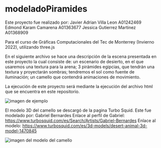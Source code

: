 # modeladoPiramides
Este proyecto fue realizado por:
Javier Adrian Villa Leon A01242469
Edmond Karam Camarena A01363677
Jessica Gutierrez Martinez A01368909

Para el curso de Gráficas Computacionales del Tec de Monterrey (Invierno 2022), utilizando three.js

En el siguiente archivo se hace una descripción de la escena presentada en este proyecto la cual consiste de:
un escenario de desierto, en el que usaremos una textura para la arena; 
3 pirámides egipcias, que tendrán una textura y proyectarán sombras; 
tendremos el sol como fuente de iluminación;
un camello que contendrá animaciones de movimiento.

La ejecución de este proyecto será mediante la ejecución del archivo html que se encuentra en este repositorio.


![imagen de ejemplo](https://www.hola.com/imagenes/viajes/20200330164447/piramides-de-egipto-maravillas-desde-mi-pantalla/0-805-195/piramides-giza-egipto-t.jpg)


El modelo 3D del camello se descargó de la pagina Turbo Squid.
Este fue modelado por: Gabriel Bernardes
Enlace al perfil de Gabriel: https://www.turbosquid.com/es/Search/Artists/Gabriel-Bernardes
Enlace al modelo:
https://www.turbosquid.com/es/3d-models/desert-animal-3d-model-1470845

![imagen del modelo del camello](https://static.turbosquid.com/Preview/2020/04/12__14_38_56/searchimage.jpg25B082CF-3263-40E7-866B-EEE7954A3509Zoom.jpg![image](https://user-images.githubusercontent.com/43384976/150448038-f57e51c8-8822-4561-81ab-8978c0eef8b8.png)
)
